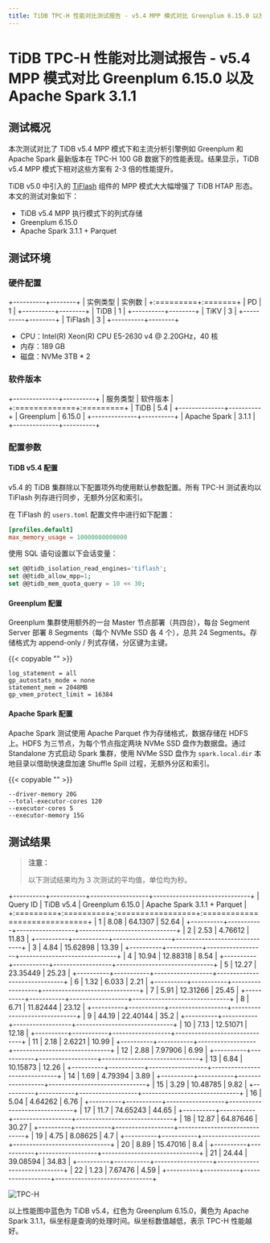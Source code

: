 ```yaml
---
title: TiDB TPC-H 性能对比测试报告 - v5.4 MPP 模式对比 Greenplum 6.15.0 以及 Apache Spark 3.1.1
---
```


# TiDB TPC-H 性能对比测试报告 - v5.4 MPP 模式对比 Greenplum 6.15.0 以及 Apache Spark 3.1.1

## 测试概况

本次测试对比了 TiDB v5.4 MPP 模式下和主流分析引擎例如 Greenplum 和 Apache Spark 最新版本在 TPC-H 100 GB 数据下的性能表现。结果显示，TiDB v5.4 MPP 模式下相对这些方案有 2-3 倍的性能提升。

TiDB v5.0 中引入的 [TiFlash](/tiflash/tiflash-overview.md) 组件的 MPP 模式大大幅增强了 TiDB HTAP 形态。本文的测试对象如下：

+ TiDB v5.4 MPP 执行模式下的列式存储
+ Greenplum 6.15.0
+ Apache Spark 3.1.1 + Parquet

## 测试环境

### 硬件配置

+----------+--------+
| 实例类型 | 实例数 |
+:=========+:=======+
| PD       | 1      |
+----------+--------+
| TiDB     | 1      |
+----------+--------+
| TiKV     | 3      |
+----------+--------+
| TiFlash  | 3      |
+----------+--------+

+ CPU：Intel(R) Xeon(R) CPU E5-2630 v4 @ 2.20GHz，40 核
+ 内存：189 GB
+ 磁盘：NVMe 3TB * 2

### 软件版本

+--------------+----------+
| 服务类型     | 软件版本 |
+:=============+:=========+
| TiDB         | 5.4      |
+--------------+----------+
| Greenplum    | 6.15.0   |
+--------------+----------+
| Apache Spark | 3.1.1    |
+--------------+----------+

### 配置参数

#### TiDB v5.4 配置

v5.4 的 TiDB 集群除以下配置项外均使用默认参数配置。所有 TPC-H 测试表均以 TiFlash 列存进行同步，无额外分区和索引。

在 TiFlash 的 `users.toml` 配置文件中进行如下配置：

```toml
[profiles.default]
max_memory_usage = 10000000000000
```

使用 SQL 语句设置以下会话变量：

```sql
set @@tidb_isolation_read_engines='tiflash';
set @@tidb_allow_mpp=1;
set @@tidb_mem_quota_query = 10 << 30;
```

#### Greenplum 配置

Greenplum 集群使用额外的一台 Master 节点部署（共四台），每台 Segment Server 部署 8 Segments（每个 NVMe SSD 各 4 个），总共 24 Segments。存储格式为 append-only / 列式存储，分区键为主键。

{{< copyable "" >}}

```
log_statement = all
gp_autostats_mode = none
statement_mem = 2048MB
gp_vmem_protect_limit = 16384
```

#### Apache Spark 配置

Apache Spark 测试使用 Apache Parquet 作为存储格式，数据存储在 HDFS 上。HDFS 为三节点，为每个节点指定两块 NVMe SSD 盘作为数据盘。通过 Standalone 方式启动 Spark 集群，使用 NVMe SSD 盘作为 `spark.local.dir` 本地目录以借助快速盘加速 Shuffle Spill 过程，无额外分区和索引。

{{< copyable "" >}}

```
--driver-memory 20G
--total-executor-cores 120
--executor-cores 5
--executor-memory 15G
```

## 测试结果

> **注意：**
>
> 以下测试结果均为 3 次测试的平均值，单位均为秒。

+----------+-----------+------------------+------------------------------+
| Query ID | TiDB v5.4 | Greenplum 6.15.0 | Apache Spark 3.1.1 + Parquet |
+:=========+:==========+:=================+:=============================+
| 1        | 8.08      | 64.1307          | 52.64                        |
+----------+-----------+------------------+------------------------------+
| 2        | 2.53      | 4.76612          | 11.83                        |
+----------+-----------+------------------+------------------------------+
| 3        | 4.84      | 15.62898         | 13.39                        |
+----------+-----------+------------------+------------------------------+
| 4        | 10.94     | 12.88318         | 8.54                         |
+----------+-----------+------------------+------------------------------+
| 5        | 12.27     | 23.35449         | 25.23                        |
+----------+-----------+------------------+------------------------------+
| 6        | 1.32      | 6.033            | 2.21                         |
+----------+-----------+------------------+------------------------------+
| 7        | 5.91      | 12.31266         | 25.45                        |
+----------+-----------+------------------+------------------------------+
| 8        | 6.71      | 11.82444         | 23.12                        |
+----------+-----------+------------------+------------------------------+
| 9        | 44.19     | 22.40144         | 35.2                         |
+----------+-----------+------------------+------------------------------+
| 10       | 7.13      | 12.51071         | 12.18                        |
+----------+-----------+------------------+------------------------------+
| 11       | 2.18      | 2.6221           | 10.99                        |
+----------+-----------+------------------+------------------------------+
| 12       | 2.88      | 7.97906          | 6.99                         |
+----------+-----------+------------------+------------------------------+
| 13       | 6.84      | 10.15873         | 12.26                        |
+----------+-----------+------------------+------------------------------+
| 14       | 1.69      | 4.79394          | 3.89                         |
+----------+-----------+------------------+------------------------------+
| 15       | 3.29      | 10.48785         | 9.82                         |
+----------+-----------+------------------+------------------------------+
| 16       | 5.04      | 4.64262          | 6.76                         |
+----------+-----------+------------------+------------------------------+
| 17       | 11.7      | 74.65243         | 44.65                        |
+----------+-----------+------------------+------------------------------+
| 18       | 12.87     | 64.87646         | 30.27                        |
+----------+-----------+------------------+------------------------------+
| 19       | 4.75      | 8.08625          | 4.7                          |
+----------+-----------+------------------+------------------------------+
| 20       | 8.89      | 15.47016         | 8.4                          |
+----------+-----------+------------------+------------------------------+
| 21       | 24.44     | 39.08594         | 34.83                        |
+----------+-----------+------------------+------------------------------+
| 22       | 1.23      | 7.67476          | 4.59                         |
+----------+-----------+------------------+------------------------------+

![TPC-H](/media/tidb-v5.4-tpch-100-vs-gp-spark.png)

以上性能图中蓝色为 TiDB v5.4，红色为 Greenplum 6.15.0，黄色为 Apache Spark 3.1.1，纵坐标是查询的处理时间。纵坐标数值越低，表示 TPC-H 性能越好。
